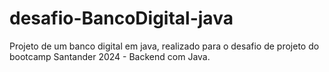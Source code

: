 # desafio-BancoDigital-java

Projeto de um banco digital em java, realizado para o desafio de projeto do bootcamp Santander 2024 - Backend com Java.

